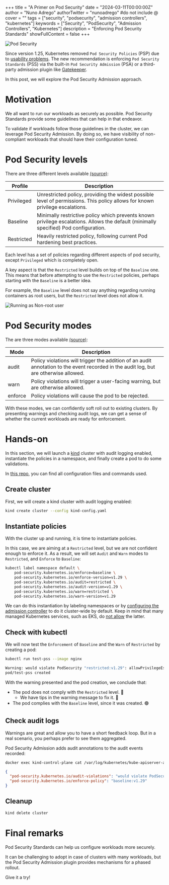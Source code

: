 +++
title = "A Primer on Pod Security"
date = "2024-03-11T00:00:00Z"
author = "Nuno Adrego"
authorTwitter = "nunoadrego" #do not include @
cover = ""
tags = ["security", "podsecurity", "admission controllers", "kubernetes"]
keywords = ["Security", "PodSecurity", "Admission Controllers", "Kubernetes"]
description = "Enforcing Pod Security Standards"
showFullContent = false
+++

![Pod Security](/static_en/pod-security.jpg)

Since version 1.25, Kubernetes removed `Pod Security Policies` (PSP) due to [usability problems](https://kubernetes.io/blog/2021/04/06/podsecuritypolicy-deprecation-past-present-and-future/#why-is-podsecuritypolicy-going-away). The new recommendation is enforcing `Pod Security Standards` (PSS) via the built-in `Pod Security Admission` (PSA) or a third-party admission plugin like [Gatekeeper](https://nunoadrego.com/posts/opa-gatekeeper-in-the-admission-controllers-world/).

In this post, we will explore the Pod Security Admission approach.

# Motivation

We all want to run our workloads as securely as possible. Pod Security Standards provide some guidelines that can help in that endeavor.

To validate if workloads follow those guidelines in the cluster, we can leverage Pod Security Admission. By doing so, we have visibility of non-compliant workloads that should have their configuration tuned.

# Pod Security levels

There are three different levels available [(source)](https://kubernetes.io/docs/concepts/security/pod-security-standards/):

| Profile    	| Description                                                                                                                          	|
|------------	|--------------------------------------------------------------------------------------------------------------------------------------	|
| Privileged 	| Unrestricted policy, providing the widest possible level of permissions. This policy allows for known privilege escalations.         	|
| Baseline   	| Minimally restrictive policy which prevents known privilege escalations. Allows the default (minimally specified) Pod configuration. 	|
| Restricted 	| Heavily restricted policy, following current Pod hardening best practices.                                                           	|

Each level has a set of policies regarding different aspects of pod security, except `Privileged` which is completely open.

A key aspect is that the `Restricted` level builds on top of the `Baseline` one. This means that before attempting to use the `Restricted` policies, perhaps starting with the `Baseline` is a better idea.

For example, the `Baseline` level does not say anything regarding running containers as root users, but the `Restricted` level does not allow it.

![Running as Non-root user](/static_en/running-as-non-root.jpg "Source: https://kubernetes.io/docs/concepts/security/pod-security-standards/#restricted")

# Pod Security modes

The are three modes available [(source)](https://kubernetes.io/docs/concepts/security/pod-security-admission/):

| Mode    	| Description                                                                                                                            	|
|---------	|----------------------------------------------------------------------------------------------------------------------------------------	|
| audit   	| Policy violations will trigger the addition of an audit annotation to the event recorded in the  audit log, but are otherwise allowed. 	|
| warn    	| Policy violations will trigger a user-facing warning, but are otherwise allowed.                                                       	|
| enforce 	| Policy violations will cause the pod to be rejected.                                                                                   	|

With these modes, we can confidently soft roll out to existing clusters. By presenting warnings and checking audit logs, we can get a sense of whether the current workloads are ready for enforcement.

# Hands-on

In this section, we will launch a [kind](https://kind.sigs.k8s.io/) cluster with audit logging enabled, instantiate the policies in a namespace, and finally create a pod to do some validations.

In [this repo](https://github.com/nunoadrego/pod-security), you can find all configuration files and commands used.

## Create cluster

First, we will create a kind cluster with audit logging enabled:

```bash
kind create cluster --config kind-config.yaml
```

## Instantiate policies

With the cluster up and running, it is time to instantiate policies.

In this case, we are aiming at a `Restricted` level, but we are not confident enough to enforce it. As a result, we will set `Audit` and `Warn` modes to `Restricted`, and `Enforce` to `Baseline`:

```bash
kubectl label namespace default \
    pod-security.kubernetes.io/enforce=baseline \
    pod-security.kubernetes.io/enforce-version=v1.29 \
    pod-security.kubernetes.io/audit=restricted \
    pod-security.kubernetes.io/audit-version=v1.29 \
    pod-security.kubernetes.io/warn=restricted \
    pod-security.kubernetes.io/warn-version=v1.29
```

We can do this instantiation by labeling namespaces or by [configuring the admission controller](https://kubernetes.io/docs/tasks/configure-pod-container/enforce-standards-admission-controller/) to do it cluster-wide by default. Keep in mind that many managed Kubernetes services, such as EKS, do [not allow](https://github.com/aws/containers-roadmap/issues/1822) the latter.

## Check with kubectl

We will now test the `Enforcement` of `Baseline` and the `Warn` of `Restricted` by creating a pod:

```bash
kubectl run test-pss --image nginx
```

```bash
Warning: would violate PodSecurity "restricted:v1.29": allowPrivilegeEscalation != false (container "test-pss" must set securityContext.allowPrivilegeEscalation=false), unrestricted capabilities (container "test-pss" must set securityContext.capabilities.drop=["ALL"]), runAsNonRoot != true (pod or container "test-pss" must set securityContext.runAsNonRoot=true), seccompProfile (pod or container "test-pss" must set securityContext.seccompProfile.type to "RuntimeDefault" or "Localhost")
pod/test-pss created
```

With the warning presented and the pod creation, we conclude that:

- The pod does not comply with the `Restricted` level. 🔴
  - We have tips in the warning message to fix it. 👀
- The pod complies with the `Baseline` level, since it was created. 🟢

## Check audit logs

Warnings are great and allow you to have a short feedback loop. But in a real scenario, you perhaps prefer to see them aggregated.

Pod Security Admission adds audit annotations to the audit events recorded:

```bash
docker exec kind-control-plane cat /var/log/kubernetes/kube-apiserver-audit.log | jq '. | select(.objectRef.namespace=="default") | .annotations // empty | with_entries(select(.key | startswith("pod-security")))'
```

```json
{
  "pod-security.kubernetes.io/audit-violations": "would violate PodSecurity \"restricted:v1.29\": allowPrivilegeEscalation != false (container \"test-pss\" must set securityContext.allowPrivilegeEscalation=false), unrestricted capabilities (container \"test-pss\" must set securityContext.capabilities.drop=[\"ALL\"]), runAsNonRoot != true (pod or container \"test-pss\" must set securityContext.runAsNonRoot=true), seccompProfile (pod or container \"test-pss\" must set securityContext.seccompProfile.type to \"RuntimeDefault\" or \"Localhost\")",
  "pod-security.kubernetes.io/enforce-policy": "baseline:v1.29"
}
```

## Cleanup

```bash
kind delete cluster
```

# Final remarks

Pod Security Standards can help us configure workloads more securely.

It can be challenging to adopt in case of clusters with many workloads, but the Pod Security Admission plugin provides mechanisms for a phased rollout.

Give it a try!